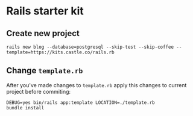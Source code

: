 # Rails starter kit

## Create new project
```
rails new blog --database=postgresql --skip-test --skip-coffee --template=https://kits.castle.co/rails.rb
```

## Change `template.rb`

After you've made changes to `template.rb` apply this changes to current project before commiting:

```
DEBUG=yes bin/rails app:template LOCATION=./template.rb
bundle install
```

